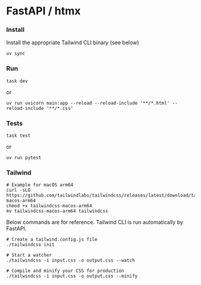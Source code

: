 # FastAPI / htmx

### Install

Install the appropriate Tailwind CLI binary (see below)

```
uv sync
```

### Run

```
task dev
```

or

```
uv run uvicorn main:app --reload --reload-include '**/*.html' --reload-include '**/*.css'
```

### Tests

```
task test
```

or

```
uv run pytest
```

### Tailwind

```
# Example for macOS arm64
curl -sLO https://github.com/tailwindlabs/tailwindcss/releases/latest/download/tailwindcss-macos-arm64
chmod +x tailwindcss-macos-arm64
mv tailwindcss-macos-arm64 tailwindcss
```

Below commands are for reference. Tailwind CLI is run automatically by FastAPI.

```
# Create a tailwind.config.js file
./tailwindcss init

# Start a watcher
./tailwindcss -i input.css -o output.css --watch

# Compile and minify your CSS for production
./tailwindcss -i input.css -o output.css --minify
```
